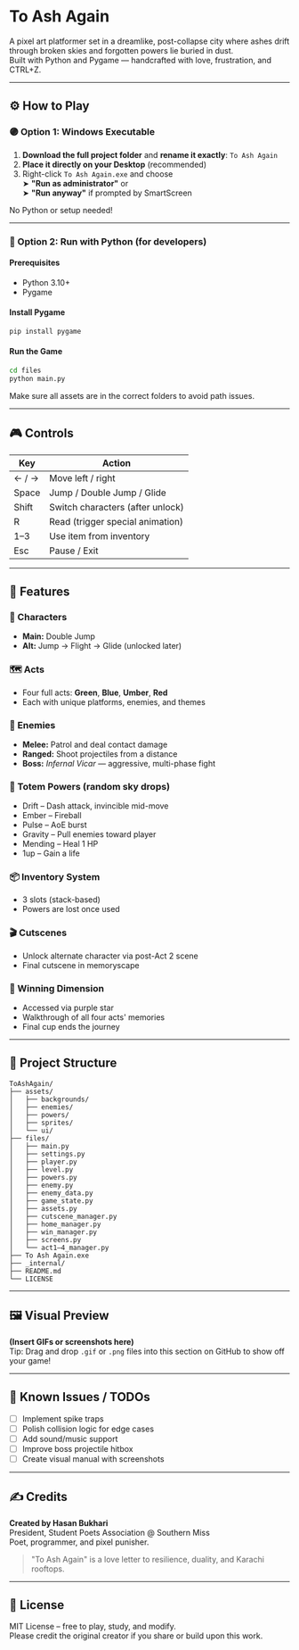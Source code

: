 # To Ash Again

A pixel art platformer set in a dreamlike, post-collapse city where ashes drift through broken skies and forgotten powers lie buried in dust.  
Built with Python and Pygame — handcrafted with love, frustration, and CTRL+Z.

---

## ⚙️ How to Play

### 🟣 Option 1: Windows Executable

1. **Download the full project folder** and **rename it exactly**: `To Ash Again`
2. **Place it directly on your Desktop** (recommended)
3. Right-click `To Ash Again.exe` and choose  
   ➤ **"Run as administrator"** or  
   ➤ **"Run anyway"** if prompted by SmartScreen

No Python or setup needed!

---

### 🐍 Option 2: Run with Python (for developers)

#### Prerequisites
* Python 3.10+
* Pygame

#### Install Pygame
```bash
pip install pygame
```

#### Run the Game
```bash
cd files
python main.py
```

Make sure all assets are in the correct folders to avoid path issues.

---

## 🎮 Controls

| Key   | Action                           |
|-------|----------------------------------|
| ← / → | Move left / right                |
| Space | Jump / Double Jump / Glide       |
| Shift | Switch characters (after unlock) |
| R     | Read (trigger special animation) |
| 1–3   | Use item from inventory          |
| Esc   | Pause / Exit                     |

---

## 🌟 Features

### 🧍 Characters
* **Main:** Double Jump
* **Alt:** Jump → Flight → Glide (unlocked later)

### 🗺️ Acts
* Four full acts: **Green**, **Blue**, **Umber**, **Red**
* Each with unique platforms, enemies, and themes

### 👾 Enemies
* **Melee:** Patrol and deal contact damage
* **Ranged:** Shoot projectiles from a distance
* **Boss:** *Infernal Vicar* — aggressive, multi-phase fight

### 🧿 Totem Powers (random sky drops)
* Drift – Dash attack, invincible mid-move
* Ember – Fireball
* Pulse – AoE burst
* Gravity – Pull enemies toward player
* Mending – Heal 1 HP
* 1up – Gain a life

### 📦 Inventory System
* 3 slots (stack-based)
* Powers are lost once used

### 🎬 Cutscenes
* Unlock alternate character via post-Act 2 scene
* Final cutscene in memoryscape

### 🌌 Winning Dimension
* Accessed via purple star
* Walkthrough of all four acts' memories
* Final cup ends the journey

---

## 📁 Project Structure

```plaintext
ToAshAgain/
├── assets/
│   ├── backgrounds/
│   ├── enemies/
│   ├── powers/
│   ├── sprites/
│   └── ui/
├── files/
│   ├── main.py
│   ├── settings.py
│   ├── player.py
│   ├── level.py
│   ├── powers.py
│   ├── enemy.py
│   ├── enemy_data.py
│   ├── game_state.py
│   ├── assets.py
│   ├── cutscene_manager.py
│   ├── home_manager.py
│   ├── win_manager.py
│   ├── screens.py
│   └── act1–4_manager.py
├── To Ash Again.exe
├── _internal/
├── README.md
└── LICENSE
```


---

## 🖼️ Visual Preview

**(Insert GIFs or screenshots here)**  
Tip: Drag and drop `.gif` or `.png` files into this section on GitHub to show off your game!

---

## 🔧 Known Issues / TODOs

* [ ] Implement spike traps
* [ ] Polish collision logic for edge cases
* [ ] Add sound/music support
* [ ] Improve boss projectile hitbox
* [ ] Create visual manual with screenshots

---

## ✍️ Credits

**Created by Hasan Bukhari**  
President, Student Poets Association @ Southern Miss  
Poet, programmer, and pixel punisher.

> "To Ash Again" is a love letter to resilience, duality, and Karachi rooftops.

---

## 📝 License

MIT License – free to play, study, and modify.  
Please credit the original creator if you share or build upon this work.
